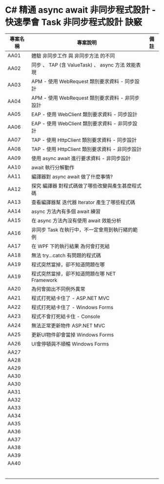 # C# 精通 async await 非同步程式設計 - 快速學會 Task 非同步程式設計  訣竅

|專案名稱|專案說明|備註|
|-|-|-|
|AA01|體驗 非同步工作 與 非同步方法 的不同||
|AA02|同步 、 TAP  (含 ValueTask) 、 async 方法 效能表現||
|AA03|APM - 使用 WebRequest 類別要求資料 - 同步設計||
|AA04|APM - 使用 WebRequest 類別要求資料 - 非同步設計||
|AA05|EAP - 使用 WebClient 類別要求資料 - 同步設計||
|AA06|EAP - 使用 WebClient 類別要求資料 - 非同步設計||
|AA07|TAP - 使用 HttpClient 類別要求資料 - 同步設計||
|AA08|TAP - 使用 HttpClient 類別要求資料 - 非同步設計||
|AA09|使用 async await 進行要求資料 - 非同步設計||
|AA10|await 執行分解動作||
|AA11|編譯器對 async await 做了什麼事情?||
|AA12|探究 編譯器 對程式碼做了哪些改變與產生甚麼程式碼||
|AA13|查看編譯器幫 迭代器 Iterator 產生了哪些程式碼||
|AA14|async 方法內有多個 await 練習||
|AA15|在 async 方法內沒有使用 await 效能分析||
|AA16|非同步 Task 在執行中，不一定會用到執行緒的範例||
|AA17|在 WPF 下的執行結果 為何會打死結||
|AA18|無法 try…catch 有問題的程式碼||
|AA19|程式突然當掉，卻不知道問題在哪||
|AA19|程式突然當掉，卻不知道問題在哪 NET Framework||
|AA20|為何會拋出不同例外異常||
|AA21|程式打死結卡住了 - ASP.NET MVC||
|AA22|程式打死結卡住了 - Windows Forms||
|AA23|程式不會打死結卡住 - Console||
|AA24|無法正常更新物件 ASP.NET MVC||
|AA25|更新UI物件卻會當掉 Windows Forms||
|AA26|UI會停頓與不順暢 Windows Forms||
|AA27|||
|AA28|||
|AA29|||
|AA30|||
|AA30|||
|AA31|||
|AA32|||
|AA33|||
|AA34|||
|AA35|||
|AA36|||
|AA37|||
|AA38|||
|AA39|||
|AA40|||
||||
||||
||||
||||
||||
||||

